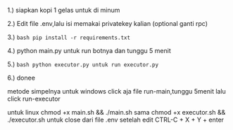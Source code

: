 1.) siapkan kopi 1 gelas untuk di minum

2.) Edit file .env,lalu isi memakai privatekey kalian (optional ganti rpc)

3.)  ```bash pip install -r requirements.txt```

4.) python main.py untuk run botnya dan tunggu 5 menit

5.) ```bash python executor.py untuk run executor.py```

6.) donee

metode simpelnya untuk windows click aja file run-main,tunggu 5menit lalu click run-executor

untuk linux chmod +x main.sh && ./main.sh sama chmod +x executor.sh && ./executor.sh
untuk close dari file .env setelah edit CTRL-C + X + Y + enter
